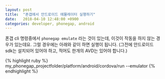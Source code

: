 ```yaml
---
layout: post
title:  "폰갭에서 안드로이드 에뮬레이터 실행하기"
date:   2018-04-10 12:48:00 +0900
categories: developer, phonegap, android
---
```


폰갭 cli 명령중에서 ```phonegap emulate``` 라는 것이 있는데, 이것이 작동을 하지 않는 경우가 있는데요.
그럴 경우에는 아래와 같이 하면 실행이 됩니다. (그전에 안드로이드 sdk는 설치되어 있어야 하고, 적어도 한개의 AVD는 있어야 합니다.)

{% highlight ruby %}
my_phonegap_projectfolder/platform/android/cordova/run --emulator
{% endhighlight %}